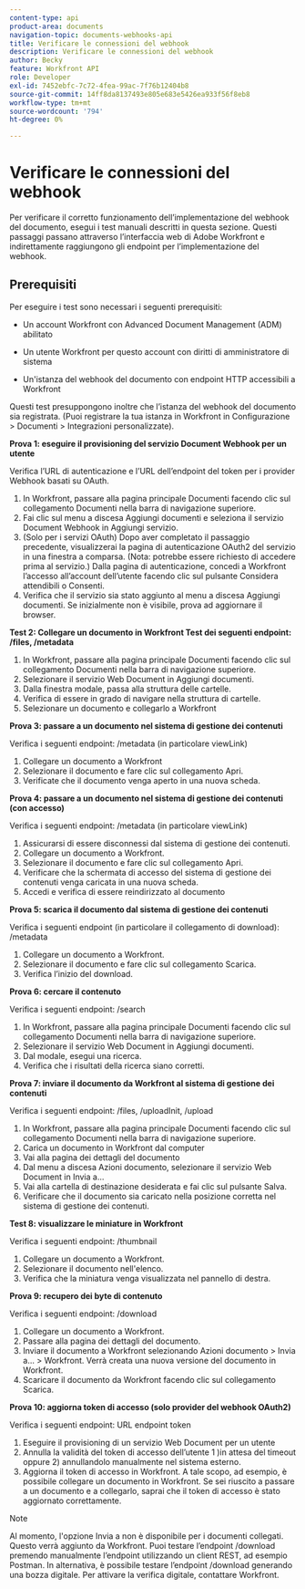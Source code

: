 ```yaml
---
content-type: api
product-area: documents
navigation-topic: documents-webhooks-api
title: Verificare le connessioni del webhook
description: Verificare le connessioni del webhook
author: Becky
feature: Workfront API
role: Developer
exl-id: 7452ebfc-7c72-4fea-99ac-7f76b12404b8
source-git-commit: 14ff8da8137493e805e683e5426ea933f56f8eb8
workflow-type: tm+mt
source-wordcount: '794'
ht-degree: 0%

---
```



# Verificare le connessioni del webhook

Per verificare il corretto funzionamento dell’implementazione del webhook del documento, esegui i test manuali descritti in questa sezione. Questi passaggi passano attraverso l’interfaccia web di Adobe Workfront e indirettamente raggiungono gli endpoint per l’implementazione del webhook.

## Prerequisiti

Per eseguire i test sono necessari i seguenti prerequisiti:

* Un account Workfront con Advanced Document Management (ADM) abilitato

* Un utente Workfront per questo account con diritti di amministratore di sistema

* Un&#39;istanza del webhook del documento con endpoint HTTP accessibili a Workfront

Questi test presuppongono inoltre che l’istanza del webhook del documento sia registrata. (Puoi registrare la tua istanza in Workfront in Configurazione > Documenti > Integrazioni personalizzate).

**Prova 1: eseguire il provisioning del servizio Document Webhook per un utente**

Verifica l’URL di autenticazione e l’URL dell’endpoint del token per i provider Webhook basati su OAuth.

1. In Workfront, passare alla pagina principale Documenti facendo clic sul collegamento Documenti nella barra di navigazione superiore.
1. Fai clic sul menu a discesa Aggiungi documenti e seleziona il servizio Document Webhook in Aggiungi servizio.
1. (Solo per i servizi OAuth) Dopo aver completato il passaggio precedente, visualizzerai la pagina di autenticazione OAuth2 del servizio in una finestra a comparsa. (Nota: potrebbe essere richiesto di accedere prima al servizio.) Dalla pagina di autenticazione, concedi a Workfront l’accesso all’account dell’utente facendo clic sul pulsante Considera attendibili o Consenti.
1. Verifica che il servizio sia stato aggiunto al menu a discesa Aggiungi documenti. Se inizialmente non è visibile, prova ad aggiornare il browser.

**Test 2: Collegare un documento in Workfront Test dei seguenti endpoint: /files, /metadata**

1. In Workfront, passare alla pagina principale Documenti facendo clic sul collegamento Documenti nella barra di navigazione superiore.
1. Selezionare il servizio Web Document in Aggiungi documenti.
1. Dalla finestra modale, passa alla struttura delle cartelle.
1. Verifica di essere in grado di navigare nella struttura di cartelle.
1. Selezionare un documento e collegarlo a Workfront

**Prova 3: passare a un documento nel sistema di gestione dei contenuti**

Verifica i seguenti endpoint: /metadata (in particolare viewLink)

1. Collegare un documento a Workfront
1. Selezionare il documento e fare clic sul collegamento Apri.
1. Verificate che il documento venga aperto in una nuova scheda.

**Prova 4: passare a un documento nel sistema di gestione dei contenuti (con accesso)**

Verifica i seguenti endpoint: /metadata (in particolare viewLink)

1. Assicurarsi di essere disconnessi dal sistema di gestione dei contenuti.
1. Collegare un documento a Workfront.
1. Selezionare il documento e fare clic sul collegamento Apri.
1. Verificare che la schermata di accesso del sistema di gestione dei contenuti venga caricata in una nuova scheda.
1. Accedi e verifica di essere reindirizzato al documento

**Prova 5: scarica il documento dal sistema di gestione dei contenuti**

Verifica i seguenti endpoint (in particolare il collegamento di download): /metadata 

1. Collegare un documento a Workfront.
1. Selezionare il documento e fare clic sul collegamento Scarica.
1. Verifica l’inizio del download.

**Prova 6: cercare il contenuto**

Verifica i seguenti endpoint: /search

1. In Workfront, passare alla pagina principale Documenti facendo clic sul collegamento Documenti nella barra di navigazione superiore.
1. Selezionare il servizio Web Document in Aggiungi documenti.
1. Dal modale, esegui una ricerca.
1. Verifica che i risultati della ricerca siano corretti.

**Prova 7: inviare il documento da Workfront al sistema di gestione dei contenuti**

Verifica i seguenti endpoint: /files, /uploadInit, /upload

1. In Workfront, passare alla pagina principale Documenti facendo clic sul collegamento Documenti nella barra di navigazione superiore.
1. Carica un documento in Workfront dal computer
1. Vai alla pagina dei dettagli del documento
1. Dal menu a discesa Azioni documento, selezionare il servizio Web Document in Invia a...
1. Vai alla cartella di destinazione desiderata e fai clic sul pulsante Salva.
1. Verificare che il documento sia caricato nella posizione corretta nel sistema di gestione dei contenuti.

**Test 8: visualizzare le miniature in Workfront**

Verifica i seguenti endpoint: /thumbnail

1. Collegare un documento a Workfront.
1. Selezionare il documento nell&#39;elenco.
1. Verifica che la miniatura venga visualizzata nel pannello di destra.

**Prova 9: recupero dei byte di contenuto**

Verifica i seguenti endpoint: /download

1. Collegare un documento a Workfront.
1. Passare alla pagina dei dettagli del documento.
1. Inviare il documento a Workfront selezionando Azioni documento > Invia a... > Workfront. Verrà creata una nuova versione del documento in Workfront.
1. Scaricare il documento da Workfront facendo clic sul collegamento Scarica.

**Prova 10: aggiorna token di accesso (solo provider del webhook OAuth2)**

Verifica i seguenti endpoint: URL endpoint token

1. Eseguire il provisioning di un servizio Web Document per un utente
1. Annulla la validità del token di accesso dell’utente 1 )in attesa del timeout oppure 2) annullandolo manualmente nel sistema esterno.
1. Aggiorna il token di accesso in Workfront. A tale scopo, ad esempio, è possibile collegare un documento in Workfront. Se sei riuscito a passare a un documento e a collegarlo, saprai che il token di accesso è stato aggiornato correttamente.

>[!NOTE]
>
>Al momento, l&#39;opzione Invia a non è disponibile per i documenti collegati. Questo verrà aggiunto da Workfront. Puoi testare l’endpoint /download premendo manualmente l’endpoint utilizzando un client REST, ad esempio Postman. In alternativa, è possibile testare l’endpoint /download generando una bozza digitale. Per attivare la verifica digitale, contattare Workfront.
